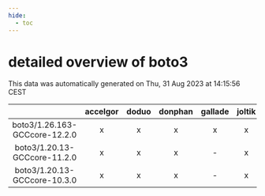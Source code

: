 ```yaml
---
hide:
  - toc
---
```


detailed overview of boto3
==========================


This data was automatically generated on Thu, 31 Aug 2023 at 14:15:56 CEST  

| |accelgor|doduo|donphan|gallade|joltik|skitty|swalot|victini|
| :---: | :---: | :---: | :---: | :---: | :---: | :---: | :---: | :---: |
|boto3/1.26.163-GCCcore-12.2.0|x|x|x|x|x|x|x|x|
|boto3/1.20.13-GCCcore-11.2.0|x|x|x|-|x|x|x|x|
|boto3/1.20.13-GCCcore-10.3.0|x|x|x|-|x|x|x|x|
